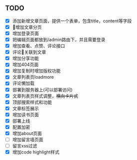 ## TODO

- [x] ​添加新增文章页面，提供一个表单，包含title，content等字段
- [x] 增加文章分页
- [x] 增加登录页面
- [x] 把编辑页面都放到/admin路由下，并且需要登录
- [x] 增加查看、点赞、评论接口
- [x] 评论关联到文章
- [x] 增加分享功能
- [x] 增加404页面
- [x] 增加复制时增加版权功能
- [x] 文章列表页loadmore
- [x] 评论懒加载
- [x] 部署到服务器上(可以部署访问)
- [x] 文章列表页样式调整，~~横向卡片式~~
- [x] 顶部搜索样式和功能
- [x] 文章标签展示
- [x] 增加读书页面
- [x] 部署上线
- [x] 配置加密
- [x] 增加about页面
- [ ] 增加留言墙页面
- [ ] 留言xss过滤
- [x] 增加code highlight样式
